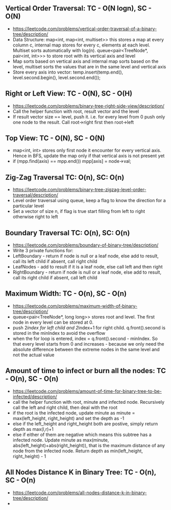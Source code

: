 ## Vertical Order Traversal: TC - O(N logn), SC - O(N)
- https://leetcode.com/problems/vertical-order-traversal-of-a-binary-tree/description/
- Data Structure: map<int, map<int, multiset<int>>> this stores a map at every column c, internal map stores for every c, elements at each level. Multiset sorts automatically with log(n). queue<pair<TreeNode*, pair<int, int>>> to store root with its vertical axis and level
- Map sorts based on vertical axis and internal map sorts based on the level, multiset sorts the values that are in the same level and vertical axis
- Store every axis into vector: temp.insert(temp.end(), level.second.begin(), level.second.end());

## Right or Left View: TC - O(N), SC - O(H)
- https://leetcode.com/problems/binary-tree-right-side-view/description/
- Call the helper function with root, result vector and the level
- If result vector size == level, push it. i.e. for every level from 0 push only one node to the result. Call root->right first then root->left

## Top View: TC - O(N), SC - O(N)
- map<int, int> stores only first node it encounter for every vertical axis. Hence in BFS, update the map only if that vertical axis is not present yet
- if (mpp.find(axis) == mpp.end()) mpp[axis] = node->val;

## Zig-Zag Traversal TC: O(n), SC: O(n) 
- https://leetcode.com/problems/binary-tree-zigzag-level-order-traversal/description/
- Level order traversal using queue, keep a flag to know the direction for a particular level
- Set a vector of size n, if flag is true start filling from left to right otherwise right to left

## Boundary Traversal TC: O(n), SC: O(n)
- https://leetcode.com/problems/boundary-of-binary-tree/description/
- Write 3 private functions for:
- LeftBoundary - return if node is null or a leaf node, else add to result, call its left child if absent, call right child
- LeafNodes - add to result if it is a leaf node, else call left and then right
- RightBoundary - return if node is null or a leaf node, else add to result, call its right child if absent, call left child

## Maximum Width: TC - O(n), SC - O(n)
- https://leetcode.com/problems/maximum-width-of-binary-tree/description/
- queue<pair<TreeNode*, long long>> stores root and level. The first node in every level can be stored at 0.
- push 2*index for left child and 2*index+1 for right child. q.front().second is stored in the minIndex to avoid the overflow
- when the for loop is entered, index = q.front().second - minIndex. So that every level starts from 0 and increases - because we only need the absolute difference between the extreme nodes in the same level and not the actual value

## Amount of time to infect or burn all the nodes: TC - O(n), SC - O(n)
- https://leetcode.com/problems/amount-of-time-for-binary-tree-to-be-infected/description/
- call the helper function with root, minute and infected node. Recursively call the left and right child, then deal with the root
- if the root is the infected node, update minute as minute = max(left_height, right_height) and set the depth as -1
- else if the left_height and right_height both are postive, simply return depth as max(l,r)+1
- else if either of them are negative which means this subtree has a infected node. Update minute as max(minute, abs(left_height)+abs(right_height)), that is the maximum distance of any node from the infected node. Return depth as min(left_height, right_height) - 1

## All Nodes Distance K in Binary Tree: TC - O(n), SC - O(n)
- https://leetcode.com/problems/all-nodes-distance-k-in-binary-tree/description/
- 
